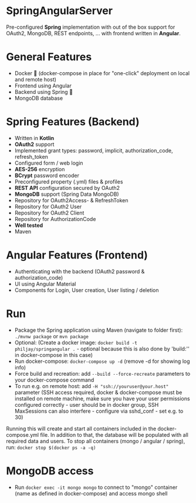 # SpringAngularServer
Pre-configured **Spring** implementation with out of the box support for OAuth2, MongoDB, REST endpoints, ... with frontend written in **Angular**.

# General Features
 - Docker 🐳 (docker-compose in place for "one-click" deployment on local and remote host)
 - Frontend using Angular
 - Backend using Spring 🍃
 - MongoDB database

# Spring Features (Backend)
 - Written in **Kotlin**
 - **OAuth2** support
 - Implemented grant types: password, implicit, authorization_code, refresh_token
 - Configured form / web login
 - **AES-256** encryption
 - **BCrypt** password encoder
 - Preconfigured property (.yml) files & profiles
 - **REST API** configuration secured by OAuth2
 - **MongoDB** support (Spring Data MongoDB)
 - Repository for OAuth2Access- & RefreshToken
 - Repository for OAuth2 User
 - Repository for OAuth2 Client
 - Repository for AuthorizationCode
 - **Well tested**
 - Maven

# Angular Features (Frontend)
 - Authenticating with the backend (OAuth2 password & authorization_code)
 - UI using Angular Material
 - Components for Login, User creation, User listing / deletion

# Run
 - Package the Spring application using Maven (navigate to folder first): `./mvnw package` or `mvn package`
 - Optional: (Create a docker image: `docker build -t philjay/springangular .` - optional because this is also done by 'build:'' in docker-compose in this case)
 - Run docker-compose: `docker-compose up -d` (remove -d for showing log info)
 - Force build and recreation: add `--build --force-recreate` parameters to your docker-compose command
 - To run e.g. on remote host: add `-H "ssh://youruser@your.host"` parameter (SSH access required, docker & docker-compose must be installed on remote machine, make sure you have your user permissions configured correctly - user should be in docker group, SSH MaxSessions can also interfere - configure via sshd_conf - set e.g. to 30)

 Running this will create and start all containers included in the docker-compose.yml file. In addition to that, the database will be populated with all required data and users. To stop all containers (mongo / angular / spring), run: `docker stop $(docker ps -a -q)`

# MongoDB access
 - Run `docker exec -it mongo mongo` to connect to "mongo" container (name as defined in docker-compose) and access mongo shell
